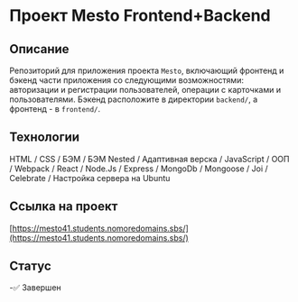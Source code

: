 # Проект Mesto Frontend+Backend

## Описание
Репозиторий для приложения проекта `Mesto`, включающий фронтенд и бэкенд части приложения со следующими возможностями: авторизации и регистрации пользователей, операции с карточками и пользователями. Бэкенд расположите в директории `backend/`, а фронтенд - в `frontend/`.

## Технологии
HTML / CSS / БЭМ / БЭМ Nested / Адаптивная верска / JavaScript / ООП / Webpack / React / Node.Js / Express / MongoDb / Mongoose / Joi / Celebrate / Настройка сервера на Ubuntu

## Ссылка на проект
[https://mesto41.students.nomoredomains.sbs/](https://mesto41.students.nomoredomains.sbs/)

## Статус
-✅ Завершен
